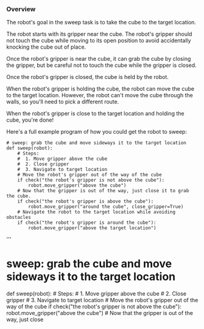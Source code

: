 

### Overview

The robot's goal in the sweep task is to take the cube to the target location.

The robot starts with its gripper near the cube. The robot's gripper should not touch the cube while moving to its open position to avoid accidentally knocking the cube out of place.

Once the robot's gripper is near the cube, it can grab the cube by closing the gripper, but be careful not to touch the cube while the gripper is closed.

Once the robot's gripper is closed, the cube is held by the robot.

When the robot's gripper is holding the cube, the robot can move the cube to the target location. However, the robot can't move the cube through the walls, so you'll need to pick a different route.

When the robot's gripper is close to the target location and holding the cube, you're done!

Here's a full example program of how you could get the robot to sweep:

```
# sweep: grab the cube and move sideways it to the target location
def sweep(robot):
    # Steps:
    #  1. Move gripper above the cube
    #  2. Close gripper
    #  3. Navigate to target location
    # Move the robot's gripper out of the way of the cube
    if check("the robot's gripper is not above the cube"):
        robot.move_gripper("above the cube")
    # Now that the gripper is out of the way, just close it to grab the cube.
    if check("the robot's gripper is above the cube"):
        robot.move_gripper("around the cube", close_gripper=True)
    # Navigate the robot to the target location while avoiding obstacles
    if check("the robot's gripper is around the cube"):
        robot.move_gripper("above the target location")
```

'''

# sweep: grab the cube and move sideways it to the target location
def sweep(robot):
    # Steps:
    #  1. Move gripper above the cube
    #  2. Close gripper
    #  3. Navigate to target location
    # Move the robot's gripper out of the way of the cube
    if check("the robot's gripper is not above the cube"):
        robot.move_gripper("above the cube")
    # Now that the gripper is out of the way, just close